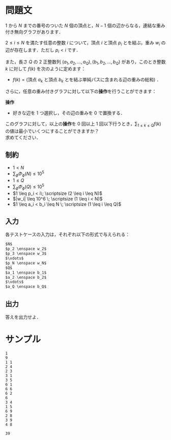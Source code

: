 問題文
=====
$1$ から $N$ までの番号のついた $N$ 個の頂点と，$N-1$ 個の辺からなる，連結な重み付き無向グラフがあります．  

$2 \leq i \leq N$ を満たす任意の整数 $i$ について，頂点 $i$ と頂点 $p_i$ とを結ぶ，重み $w_i$ の辺が存在します．ただし $p_i < i$ です．

また，長さ $Q$ の $2$ 正整数列 $(a_1, a_2, \ldots, a_Q), (b_1, b_2, \ldots, b_Q)$ があり，このとき整数 $k$ に対して $f(k)$ を次のように定めます：
- $f(k) = ($頂点 $a_k$ と頂点 $b_k$ とを結ぶ単純パスに含まれる辺の重みの総和$)$ ．


さらに，任意の重み付きグラフに対して以下の**操作**を行うことができます：

**操作**
- 好きな辺を $1$ つ選択し，その辺の重みを $0$ で置換する．


このグラフに対して，以上の**操作**を $0$ 回以上 $1$ 回以下行うとき，$\displaystyle \sum_{1 \leq k \leq Q} f(k)$ の値は最小でいくつにすることができますか？  
求めてください．  

制約
-----
- $1 < N$
- $\sum_{\phi} \Phi_{\phi}(N) \leq 10^5$
- $1 \leq Q$
- $\sum_{\phi} \Phi_{\phi}(Q) \leq 10^5$
- $1 \leq p_i < i\; \scriptsize (2 \leq i \leq N)$ 
- $|w_i| \leq 10^6 \; \scriptsize (1 \leq i < N)$
- $1 \leq a_i < b_i \leq N \; \scriptsize (1 \leq i \leq Q)$

入力
-----
各テストケースの入力は，それぞれ以下の形式で与えられる：
```md
$N$  
$p_2 \enspace w_2$  
$p_3 \enspace w_3$  
$\vdots$  
$p_N \enspace w_N$  
$Q$  
$a_1 \enspace b_1$  
$a_2 \enspace b_2$  
$\vdots$  
$a_Q \enspace b_Q$  

```

出力
-----
答えを出力せよ．  

サンプル
=====
```入力例1
1
9
1 1
2 4
2 3
3 1
3 5
6 1
6 6
6 2
6
3 4
1 5
6 9
2 8
3 9
4 8

```
```出力例1
39

```
